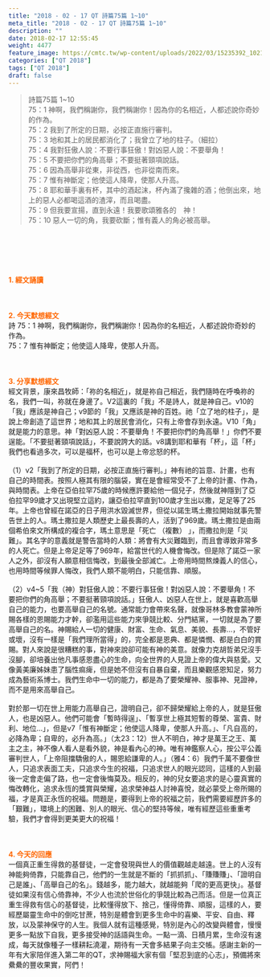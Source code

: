 ```yaml
---
title: "2018 - 02 - 17 QT 詩篇75篇 1~10"
meta_title: "2018 - 02 - 17 QT 詩篇75篇 1~10"
description: ""
date: 2018-02-17 12:55:45
weight: 4477
feature_image: https://cmtc.tw/wp-content/uploads/2022/03/15235392_10211799862337740_180693556567566654_o-1.webp
categories: ["QT 2018"]
tags: ["QT 2018"]
draft: false
---
```


<blockquote>詩篇75篇 1~10<br />
75：1 神啊，我們稱謝你，我們稱謝你！因為你的名相近，人都述說你奇妙的作為。<br />
75：2 我到了所定的日期，必按正直施行審判。<br />
75：3 地和其上的居民都消化了；我曾立了地的柱子。（細拉）<br />
75：4 我對狂傲人說：不要行事狂傲！對凶惡人說：不要舉角！<br />
75：5 不要把你們的角高舉；不要挺著頸項說話。<br />
75：6 因為高舉非從東，非從西，也非從南而來。<br />
75：7 惟有神斷定；他使這人降卑，使那人升高。<br />
75：8 耶和華手裏有杯，其中的酒起沫，杯內滿了攙雜的酒；他倒出來，地上的惡人必都喝這酒的渣滓，而且喝盡。<br />
75：9 但我要宣揚，直到永遠！我要歌頌雅各的　神！<br />
75：10 惡人一切的角，我要砍斷；惟有義人的角必被高舉。</blockquote><br />
&nbsp;<br />
<br />
&nbsp;<br />
<br />
<span style="color: #ff6600;"><strong>1. </strong><strong>經文誦讀</strong></span><br />
<br />
<span style="color: #ff6600;"><strong> </strong></span><br />
<br />
<span style="color: #ff6600;"><strong>2. 今天默想</strong><strong>經文<br />
</strong></span>詩 75：1 神啊，我們稱謝你，我們稱謝你！因為你的名相近，人都述說你奇妙的作為。<br />
75：7 惟有神斷定；他使這人降卑，使那人升高。<br />
<br />
&nbsp;<br />
<br />
<span style="color: #ff6600;"><strong>3. 分享默想經文<br />
</strong></span>經文背景，康來昌牧師：「祢的名相近」，就是祢自己相近，我們隨時在呼喚祢的名，我們一叫，祢就在身邊了。V2這裏的「我」不是詩人，就是神自己。v10的「我」應該是神自己；v9節的「我」又應該是神的百姓。祂「立了地的柱子」，是說上帝創造了這世界；地和其上的居民會消化，只有上帝會存到永遠。V10「角」就是能力的意思。神「對凶惡人說：不要舉角！不要把你們的角高舉！」你們不要逞能。「不要挺著頸項說話」，不要說誇大的話。v8講到耶和華有「杯」，這「杯」我們也看過多次，可以是福杯，也可以是上帝忿怒的杯。<br />
<br />
（1）v2「我到了所定的日期，必按正直施行審判。」神有祂的旨意、計畫，也有自己的時間表。按照人極其有限的腦袋，實在是會經常受不了上帝的計畫、作為，與時間表。上帝在亞伯拉罕75歲的時候應許要給他一個兒子，然後就神隱到了亞伯拉罕99歲才又出現堅立這約，讓亞伯拉罕直到100歲才生出以撒，足足等了25年。上帝也曾經在諾亞的日子用洪水毀滅世界，但從以諾生瑪土撒拉開始就事先警告世上的人。瑪土撒拉是人類歷史上最長壽的人，活到了969歲。瑪土撒拉是由兩個希伯來文所構成的複合字，瑪土意思是「死亡 （複數） 」，而撒拉則是「災難」。其名字的意義就是警告當時的人類：將會有大災難臨到，而且會導致非常多的人死亡。但是上帝足足等了969年，給當世代的人機會悔改。但是除了諾亞一家人之外，卻沒有人願意相信悔改，到最後全部滅亡。上帝用時間熬煉義人的信心，也用時間等候罪人悔改，我們人類不能明白，只能信靠、順服。<br />
<br />
（2）v4~5「我（神）對狂傲人說：不要行事狂傲！對凶惡人說：不要舉角！不要把你們的角高舉；不要挺著頸項說話。」狂傲人、凶惡人在世上，就是喜歡高舉自己的能力，也要高舉自己的名號。通常能力會帶來名聲，就像哥林多教會蒙神所賜各樣的恩賜能力才幹，卻濫用這些能力來爭競比較、分門結黨，一切就是為了要高舉自己的名。神賜給人一切的健康、財富、生命、氣息、美貌、長壽…，不管好或壞，沒有一樣是「我們理所當得」的，完全都是恩典、都是憐憫、都是白白的賞賜。對人來說是很糟糕的事，對神來說卻可能有神的美意。就像力克胡哲弟兄沒手沒腳，卻培養出他凡事感恩盡心的生命，向全世界的人見證上帝的偉大與慈愛。又像黃美廉姊妹患了腦性痲痺，但是她不但沒有自暴自棄，而且樂觀感恩知足，努力成為藝術系博士。我們生命中一切的能力，都是為了要榮耀神、服事神、見證神，而不是用來高舉自己。<br />
<br />
對於那一切在世上用能力高舉自己，證明自己，卻不歸榮耀給上帝的人，就是狂傲人，也是凶惡人。他們可能會「暫時得逞」、「暫享世上極其短暫的尊榮、富貴、財利、地位…」，但是v7「惟有神斷定；他使這人降卑，使那人升高。」、「凡自高的，必降為卑；自卑的，必升為高。」（太23：12）世人不明白，神才是萬王之王、萬主之主，神不像人看人是看外貌，神是看內心的神。唯有神鑑察人心，按公平公義審判世人，「上帝阻擋驕傲的人，賜恩給謙卑的人。」（雅4：6）我們千萬不要像世人，只追求表面工夫，只追求今生的祝福，只追求世人的眼光認同，這樣的人到最後一定會走偏了路，也一定會後悔莫及。相反的，神的兒女要追求的是心靈真實的悔改轉化，追求永恆的獎賞與榮耀，追求榮神益人討神喜悅，就必蒙受上帝所賜的福，才是真正永恆的祝福。問題是，要得到上帝的祝福之前，我們需要經歷許多的「艱難」，環境上的困難、別人的眼光、信心的堅持等候，唯有經歷這些重重考驗，我們才會得到更美更大的祝福！<br />
<br />
&nbsp;<br />
<br />
<span style="color: #ff6600;"><strong>4. 今天的回應<br />
</strong></span>一個真正重生得救的基督徒，一定會發現與世人的價值觀越走越遠。世上的人沒有神能夠倚靠，只能靠自己，他們的一生就是不斷的「抓抓抓」、「賺賺賺」、「證明自己是誰」、「高舉自己的名」。錢越多，能力越大，就越能夠「爬的更高更快」。基督徒如果沒有信心倚靠神，不少人也流於世俗化的爭競比較為己而活。但是一位真正重生得救有信心的基督徒，比較懂得放下、捨己，懂得倚靠、順服，這樣的人，要經歷屬靈生命中的倒吃甘蔗，特別是體會到更多生命中的喜樂、平安、自由、釋放，以及蒙神保守的人生。我個人就有這種感覺，特別是內心的改變與體會，慢慢更多一點放下自我，更多接受神的話語與生命。一點一滴、日積月累，生命沒有速成，每天就像種子一樣耕耘澆灌，期待有一天會多結果子向主交帳。感謝主新的一年有大家陪伴進入第二年的QT，求神賜福大家有個「堅忍到底的心志」，預備將來纍纍的豐收果實，阿們！<br />
<br />
&nbsp;
        
